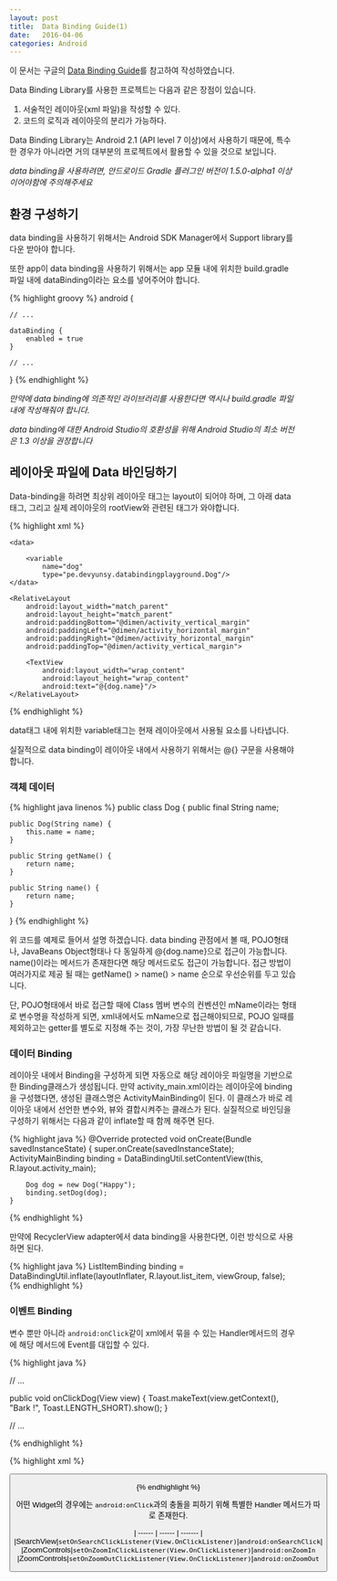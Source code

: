 ```yaml
---
layout: post
title:  Data Binding Guide(1)
date:   2016-04-06
categories: Android
---
```


이 문서는 구글의 [Data Binding Guide](http://developer.android.com/intl/ko/tools/data-binding/guide.html)를 참고하여 작성하였습니다.

Data Binding Library를 사용한 프로젝트는 다음과 같은 장점이 있습니다.

1. 서술적인 레이아웃(xml 파일)을 작성할 수 있다.
2. 코드의 로직과 레이아웃의 분리가 가능하다.

Data Binding Library는 Android 2.1 (API level 7 이상)에서 사용하기 때문에, 특수한 경우가 아니라면 거의 대부분의 프로젝트에서 활용할 수 있을 것으로 보입니다.

*data binding을 사용하려면, 안드로이드 Gradle 플러그인 버전이 1.5.0-alpha1 이상이어야함에 주의해주세요*


## 환경 구성하기

data binding을 사용하기 위해서는 Android SDK Manager에서 Support library를 다운 받아야 합니다.

또한 app이 data binding을 사용하기 위해서는 app 모듈 내에 위치한 build.gradle 파일 내에 dataBinding이라는 요소를 넣어주어야 합니다.

{% highlight groovy %}
android {

	// ...

	dataBinding {
		enabled = true
	}

	// ...

}
{% endhighlight %}

*만약에 data binding에 의존적인 라이브러리를 사용한다면 역시나 build.gradle 파일 내에 작성해줘야 합니다.*

*data binding에 대한 Android Studio의 호환성을 위해 Android Studio의 최소 버전은 1.3 이상을 권장합니다*


## 레이아웃 파일에 Data 바인딩하기

Data-binding을 하려면 최상위 레이아웃 태그는 layout이 되어야 하며, 그 아래 data태그, 그리고 실제 레이아웃의 rootView와 관련된 태그가 와야합니다.

{% highlight xml %}
<?xml version="1.0" encoding="utf-8"?>
<layout
    xmlns:android="http://schemas.android.com/apk/res/android"
    xmlns:tools="http://schemas.android.com/tools"
    tools:context="pe.devyunsy.databindingplayground.MainActivity">

    <data>

        <variable
            name="dog"
            type="pe.devyunsy.databindingplayground.Dog"/>
    </data>

    <RelativeLayout
        android:layout_width="match_parent"
        android:layout_height="match_parent"
        android:paddingBottom="@dimen/activity_vertical_margin"
        android:paddingLeft="@dimen/activity_horizontal_margin"
        android:paddingRight="@dimen/activity_horizontal_margin"
        android:paddingTop="@dimen/activity_vertical_margin">

        <TextView
            android:layout_width="wrap_content"
            android:layout_height="wrap_content"
            android:text="@{dog.name}"/>
    </RelativeLayout>
</layout>
{% endhighlight %}

data태그 내에 위치한 variable태그는 현재 레이아웃에서 사용될 요소를 나타냅니다.

실질적으로 data binding이 레이아웃 내에서 사용하기 위해서는 @{} 구문을 사용해야합니다.


### 객체 데이터

{% highlight java linenos %}
public class Dog {
    public final String name;

    public Dog(String name) {
        this.name = name;
    }

    public String getName() {
        return name;
    }

    public String name() {
        return name;
    }
}
{% endhighlight %}

위 코드를 예제로 들어서 설명 하겠습니다. data binding 관점에서 볼 때, POJO형태나, JavaBeans Object형태나 다 동일하게 @{dog.name}으로 접근이 가능합니다. name()이라는 메서드가 존재한다면 해당 메서드로도 접근이 가능합니다. 접근 방법이 여러가지로 제공 될 때는 getName() > name() > name 순으로 우선순위를 두고 있습니다.

단, POJO형태에서 바로 접근할 때에 Class 멤버 변수의 컨벤션인 mName이라는 형태로 변수명을 작성하게 되면, xml내에서도 mName으로 접근해야되므로, POJO 일때를 제외하고는 getter를 별도로 지정해 주는 것이, 가장 무난한 방법이 될 것 같습니다.


### 데이터 Binding

레이아웃 내에서 Binding을 구성하게 되면 자동으로 해당 레이아웃 파일명을 기반으로 한 Binding클래스가 생성됩니다. 만약 activity_main.xml이라는 레이아웃에 binding을 구성했다면, 생성된 클래스명은 ActivityMainBinding이 된다. 이 클래스가 바로 레이아웃 내에서 선언한 변수와, 뷰와 결합시켜주는 클래스가 된다. 실질적으로 바인딩을 구성하기 위해서는 다음과 같이 inflate할 때 함께 해주면 된다.

{% highlight java %}
@Override
    protected void onCreate(Bundle savedInstanceState) {
        super.onCreate(savedInstanceState);
        ActivityMainBinding binding = DataBindingUtil.setContentView(this, R.layout.activity_main);

        Dog dog = new Dog("Happy");
        binding.setDog(dog);
    }
{% endhighlight %}


만약에 RecyclerView adapter에서 data binding을 사용한다면, 이런 방식으로 사용하면 된다.

{% highlight java %}
ListItemBinding binding = DataBindingUtil.inflate(layoutInflater, R.layout.list_item, viewGroup, false);
{% endhighlight %}


### 이벤트 Binding

변수 뿐만 아니라 `android:onClick`같이 xml에서 묶을 수 있는 Handler메서드의 경우에 해당 메서드에 Event를 대입할 수 있다.

{% highlight java %}

// ...

public void onClickDog(View view) {
    Toast.makeText(view.getContext(), "Bark !", Toast.LENGTH_SHORT).show();
}

// ...

{% endhighlight %}

{% highlight xml %}

<!--중략-->

<Button
	android:layout_width="wrap_content"
	android:layout_height="wrap_content"
	android:onClick="@{dog.onClickDog}"
	android:text="@{dog.name}"/>

<!--중략-->

{% endhighlight %}

어떤 Widget의 경우에는 `android:onClick`과의 충돌을 피하기 위해 특별한 Handler 메서드가 따로 존재한다.

| ------ | ------ | ------- |
|SearchView|`setOnSearchClickListener(View.OnClickListener)`|`android:onSearchClick`|
|ZoomControls|`setOnZoomInClickListener(View.OnClickListener)`|`android:onZoomIn`
|ZoomControls|`setOnZoomOutClickListener(View.OnClickListener)`|`android:onZoomOut`
